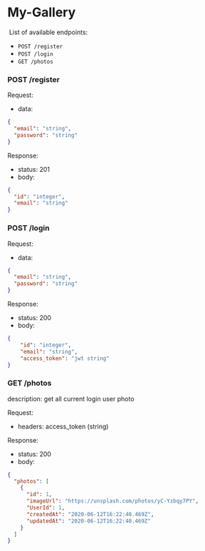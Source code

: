 # My-Gallery

​
List of available endpoints:
​
- `POST /register`
- `POST /login`
- `GET /photos`

### POST /register

Request:

- data:

```json
{
  "email": "string",
  "password": "string"
}
```

Response:

- status: 201
- body:
  ​

```json
{
  "id": "integer",
  "email": "string"
}
```

### POST /login

Request:

- data:

```json
{
  "email": "string",
  "password": "string"
}
```

Response:

- status: 200
- body:
  ​

```json
{
    "id": "integer",
    "email": "string",
    "access_token": "jwt string"
}
```

### GET /photos

description: 
  get all current login user photo 

Request:

- headers: access_token (string)

Response:

- status: 200
- body:

```json
{
  "photos": [
    {
      "id": 1,
      "imageUrl": "https://unsplash.com/photos/yC-Yzbqy7PY",
      "UserId": 1,
      "createdAt": "2020-06-12T16:22:40.469Z",
      "updatedAt": "2020-06-12T16:22:40.469Z"
    }
  ]
}
```